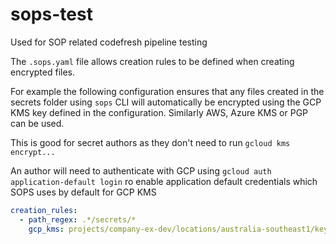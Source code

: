 # sops-test

Used for SOP related codefresh pipeline testing

The `.sops.yaml` file allows creation rules to be defined when creating encrypted files.

For example the following configuration ensures that any files created in the secrets folder using `sops` CLI will automatically be encrypted using the GCP KMS key defined in the configuration. Similarly AWS, Azure KMS or PGP can be used.

This is good for secret authors as they don't need to run `gcloud kms encrypt...`

An author will need to authenticate with GCP using 
`gcloud auth application-default login`
ro  enable application default credentials which SOPS uses by default for GCP KMS

```yaml
creation_rules:
  - path_regex: .*/secrets/*
    gcp_kms: projects/company-ex-dev/locations/australia-southeast1/keyRings/dept-keyring/cryptoKeys/app-key
```

